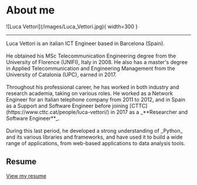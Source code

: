 # About me

<div class="result" markdown>
![Luca Vettori](/images/Luca_Vettori.jpg){ width=300 }
</div>
<hr>
Luca Vettori is an italian ICT Engineer based in Barcelona (Spain). 
<br><br>
He obtained his MSc Telecommunication Engineering degree from the University of Florence (UNIFI), Italy in 2008. He also has a master's degree in Applied Telecommunication and Engineering Management from the University of Catalonia (UPC), earned in 2017.
<br><br>
Throughout his professional career, he has worked in both industry and research academia, taking on various roles. He worked as a Network Engineer for an Italian telephone company from 2011 to 2012, and in Spain as a Support and Software Engineer before joining [CTTC](https://www.cttc.cat/people/luca-vettori/) in 2017 as a _**Researcher and Software Engineer**_.
<br><br>
During this last period, he developed a strong understanding of _Python_ and its various libraries and frameworks, and have used it to build a wide range of applications, from web-based applications to data analysis tools.

## Resume

<a href="/resources/Luca-Vettori-MSc-2024.pdf" target="_blank">View my resume</a>
